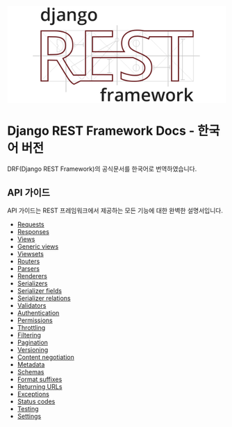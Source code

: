 ![](images/logo.png)

# Django REST Framework Docs - 한국어 버전
DRF(Django REST Framework)의 공식문서를 한국어로 번역하였습니다.

## API 가이드
API 가이드는 REST 프레임워크에서 제공하는 모든 기능에 대한 완벽한 설명서입니다.

- [Requests](Requests.md)
- [Responses](Responses.md)
- [Views](Views.md)
- [Generic views](Generic_views.md)
- [Viewsets](ViewSets.md)
- [Routers](Routers.md)
- [Parsers](Parsers.md)
- [Renderers](Renderers.md)
- [Serializers](Serializers.md)
- [Serializer fields](Serializer_fields.md)
- [Serializer relations](Serializer_relations.md)
- [Validators](Validators.md)
- [Authentication](Authentication.md)
- [Permissions](Permissions.md)
- [Throttling](Throttling.md)
- [Filtering](Filtering.md)
- [Pagination](Pagination.md)
- [Versioning](Versioning.md)
- [Content negotiation](Content_negotiation.md)
- [Metadata](Metadata.md)
- [Schemas](Schemas.md)
- [Format suffixes](Format_suffixes.md)
- [Returning URLs](Returning_URLs.md)
- [Exceptions](Exceptions.md)
- [Status codes](Status_Codes.md)
- [Testing](Testing.md)
- [Settings](Settings.md)
